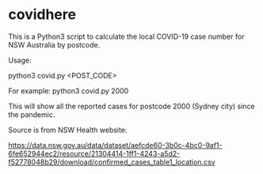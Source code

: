 # covidhere

This is a Python3 script to calculate the local COVID-19 case number for NSW Australia by postcode.

Usage:

python3 covid.py <POST_CODE>

For example: python3 covid.py 2000

This will show all the reported cases for postcode 2000 (Sydney city) since the pandemic.

Source is from NSW Health website:

https://data.nsw.gov.au/data/dataset/aefcde60-3b0c-4bc0-9af1-6fe652944ec2/resource/21304414-1ff1-4243-a5d2-f52778048b29/download/confirmed_cases_table1_location.csv